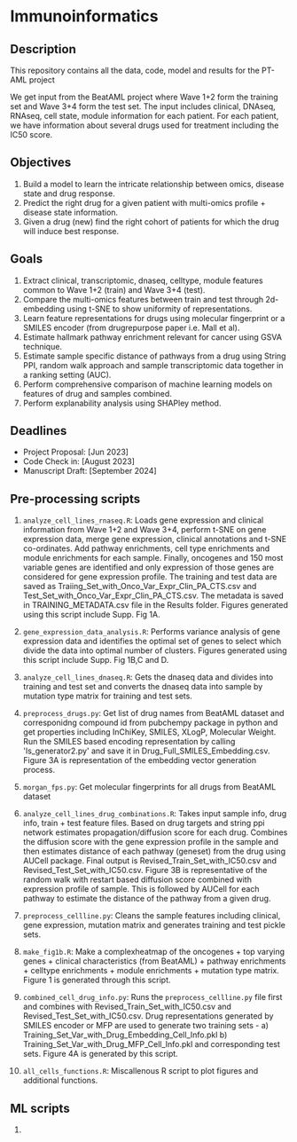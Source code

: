 # Immunoinformatics

## Description
This repository contains all the data, code, model and results for the PT-AML project

We get input from the BeatAML project where Wave 1+2 form the training set and Wave 3+4 form the test set.
The input includes clinical, DNAseq, RNAseq, cell state, module information for each patient.
For each patient, we have information about several drugs used for treatment including the IC50 score.


## Objectives
1. Build a model to learn the intricate relationship between omics, disease state and drug response.
2. Predict the right drug for a given patient with multi-omics profile + disease state information.
3. Given a drug (new) find the right cohort of patients for which the drug will induce best response.


## Goals
1. Extract clinical, transcriptomic, dnaseq, celltype, module features common to Wave 1+2 (train) and Wave 3+4 (test).
2. Compare the multi-omics features between train and test through 2d-embedding using t-SNE to show uniformity of representations.
3. Learn feature representations for drugs using molecular fingerprint or a SMILES encoder (from drugrepurpose paper i.e. Mall et al).
4. Estimate hallmark pathway enrichment relevant for cancer using GSVA technique.
5. Estimate sample specific distance of pathways from a drug using String PPI, random walk approach and sample transcriptomic data together in a ranking setting (AUC).
6. Perform comprehensive comparison of machine learning models on features of drug and samples combined.
7. Perform explanability analysis using SHAPley method.

## Deadlines
- Project Proposal: [Jun 2023]
- Code Check in: [August 2023]
- Manuscript Draft: [September 2024]

## Pre-processing scripts
1. `analyze_cell_lines_rnaseq.R`: Loads gene expression and clinical information from Wave 1+2 and Wave 3+4, perform t-SNE on gene expression data, merge gene expression, clinical annotations and t-SNE co-ordinates. Add pathway enrichments, cell type enrichments and module enrichments for each sample. Finally, oncogenes and 150 most variable genes are identified and only expression of those genes are considered for gene expression profile. The training and test data are saved as Traiing_Set_with_Onco_Var_Expr_Clin_PA_CTS.csv and Test_Set_with_Onco_Var_Expr_Clin_PA_CTS.csv. The metadata is saved in TRAINING_METADATA.csv file in the Results folder. Figures generated using this script include Supp. Fig 1A.

2. `gene_expression_data_analysis.R`: Performs variance analysis of gene expression data and identifies the optimal set of genes to select which divide the data into optimal number of clusters. Figures generated using this script include Supp. Fig 1B,C and D.

3. `analyze_cell_lines_dnaseq.R`: Gets the dnaseq data and divides into training and test set and converts the dnaseq data into sample by mutation type matrix for training and test sets.

4. `preprocess_drugs.py`: Get list of drug names from BeatAML dataset and corresponidng compound id from pubchempy package in python and get properties including InChiKey, SMILES, XLogP, Molecular Weight. Run the SMILES based encoding representation by calling 'ls_generator2.py' and save it in Drug_Full_SMILES_Embedding.csv. Figure 3A is representation of the embedding vector generation process.

5. `morgan_fps.py`: Get molecular fingerprints for all drugs from BeatAML dataset

6. `analyze_cell_lines_drug_combinations.R`: Takes input sample info, drug info, train + test feature files. Based on drug targets and string ppi network estimates propagation/diffusion score for each drug. Combines the diffusion score with the gene expression profile in the sample and then estimates distance of each pathway (geneset) from the drug using AUCell package. Final output is Revised_Train_Set_with_IC50.csv and Revised_Test_Set_with_IC50.csv. Figure 3B is representative of the random walk with restart based diffusion score combined with expression profile of sample. This is followed by AUCell for each pathway to estimate the distance of the pathway from a given drug.

7. `preprocess_cellline.py`: Cleans the sample features including clinical, gene expression, mutation matrix and generates training and test pickle sets.

8. `make_fig1b.R`: Make a complexheatmap of the oncogenes + top varying genes + clinical characteristics (from BeatAML) + pathway enrichments + celltype enrichments + module enrichments + mutation type matrix. Figure 1 is generated through this script.

9. `combined_cell_drug_info.py`: Runs the `preprocess_cellline.py` file first and combines with Revised_Train_Set_with_IC50.csv and Revised_Test_Set_with_IC50.csv. Drug representations generated by SMILES encoder or MFP are used to generate two training sets - a) Training_Set_Var_with_Drug_Embedding_Cell_Info.pkl b) Training_Set_Var_with_Drug_MFP_Cell_Info.pkl and corresponding test sets. Figure 4A is generated by this script.

10. `all_cells_functions.R`: Miscallenous R script to plot figures and additional functions.

## ML scripts  

1. 
